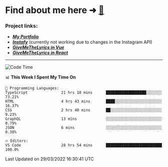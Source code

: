 # Find about me here ➜ [🧑](https://pauabella.dev)

### Project links:
- ***[My Portfolio](https://pauabella.dev)***
- ***[Instafy](https://instafy.me)*** (currently not working due to changes in the Instagram API)
- ***[GiveMeTheLyrics in Vue](https://lyrics.pauabella.dev)***
- ***[GiveMeTheLyrics in React](https://pauabella.dev/GiveMeTheLyrics)***

---
<!--START_SECTION:waka-->
![Code Time](http://img.shields.io/badge/Code%20Time-896%20hrs%2036%20mins-blue)

📊 **This Week I Spent My Time On** 

```text
💬 Programming Languages: 
TypeScript               21 hrs 10 mins      ██████████████████░░░░░░░   73.21% 
HTML                     4 hrs 43 mins       ████░░░░░░░░░░░░░░░░░░░░░   16.37% 
CSS                      2 hrs 40 mins       ██░░░░░░░░░░░░░░░░░░░░░░░   9.23% 
GraphQL                  13 mins             ░░░░░░░░░░░░░░░░░░░░░░░░░   0.79% 
JSON                     6 mins              ░░░░░░░░░░░░░░░░░░░░░░░░░   0.38%

🔥 Editors: 
VS Code                  28 hrs 54 mins      █████████████████████████   100.0%

```


 Last Updated on 29/03/2022 16:30:41 UTC
<!--END_SECTION:waka-->
